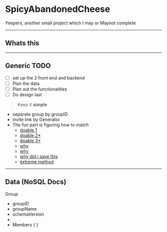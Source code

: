 # SpicyAbandonedCheese

Yeepers, another small project which I may or Maynot complete

---

## Whats this

---

## Generic TODO

- [ ] set up the 2 front end and backend
- [ ] Plan the data
- [ ] Plan out the functionalities
- [ ] Do design last

> Keep it **simple**

- separate group by groupID
- invite link by Generator
- The fun part is figuring how to match
  - [doable 1](https://meta.stackexchange.com/questions/66377/what-is-the-xy-problem)
  - [doable 2*](https://math.stackexchange.com/questions/1416485/how-can-i-generate-a-set-of-unique-groupings-of-a-set-e-g-a-set-of-pairings-of)
  - [doable 3*](https://codereview.stackexchange.com/questions/177893/algorithm-to-get-all-unique-pair-combinations)
  - [why](https://stackoverflow.com/questions/2692728/how-to-randomize-a-sorted-list)
  - [why](https://www.jasss.org/20/4/8.html)
  - [why did i save this](https://www.got-it.ai/solutions/excel-chat/excel-tutorial/random/learn-how-to-make-a-random-pairing-generator-in-excel)
  - [extreme method](http://www.mathcs.emory.edu/~whalen/Hash/Hash_Articles/A%20Reliable%20Randomized%20Algorithm%20for%20the%20Closest-Pair%20Problem%20(DUPLICATE%20GROUPING).pdf)


---

## Data (NoSQL Docs)

Group
- groupID
- groupName
- schemaVersion
- 
- Members { }